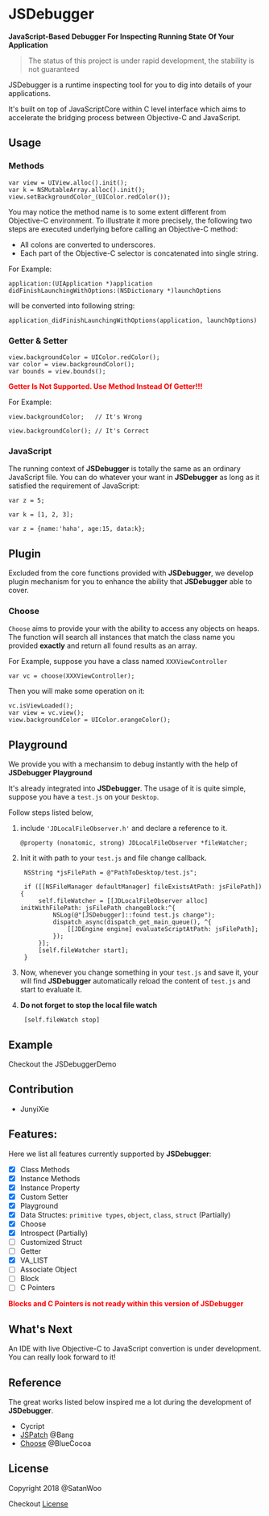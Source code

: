 # JSDebugger

**JavaScript-Based Debugger For Inspecting Running State Of Your Application**

> The status of this project is under rapid development, the stability is not guaranteed

JSDebugger is a runtime inspecting tool for you to dig into details of your applications.

It's built on top of JavaScriptCore within C level interface which aims to accelerate the bridging process between Objective-C and JavaScript.

## Usage

### Methods

	var view = UIView.alloc().init();
	var k = NSMutableArray.alloc().init();
	view.setBackgroundColor_(UIColor.redColor());
	
You may notice the method name is to some extent different from Objective-C environment. To illustrate it more precisely, the following two steps are executed underlying before calling an Objective-C method:

- All colons are converted to underscores.
- Each part of the Objective-C selector is concatenated into single string.

For Example:

	application:(UIApplication *)application didFinishLaunchingWithOptions:(NSDictionary *)launchOptions
	
will be converted into following string:

	application_didFinishLaunchingWithOptions(application, launchOptions)


### Getter & Setter

	view.backgroundColor = UIColor.redColor();
	var color = view.backgroundColor();
	var bounds = view.bounds();

<b style="color:red">Getter Is Not Supported. Use Method Instead Of Getter!!!</b>   

For Example:

	view.backgroundColor;   // It's Wrong
	
	view.backgroundColor(); // It's Correct
	
### JavaScript

The running context of **JSDebugger** is totally the same as an ordinary JavaScript file. You can do whatever your want in **JSDebugger** as long as it satisfied the requirement of JavaScript:

	var z = 5;
	
	var k = [1, 2, 3];
	
	var z = {name:'haha', age:15, data:k};
	

## Plugin

Excluded from the core functions provided with **JSDebugger**, we develop plugin mechanism for you to enhance the ability that **JSDebugger** able to cover.

### Choose

`Choose` aims to provide your with the ability to access any objects on heaps. The function will search all instances that match the class name you provided **exactly** and return all found results as an array.

For Example, suppose you have a class named `XXXViewController`

	var vc = choose(XXXViewController);
	
Then you will make some operation on it:

	vc.isViewLoaded();
	var view = vc.view();
	view.backgroundColor = UIColor.orangeColor();

## Playground

We provide you with a mechansim to debug instantly with the help of **JSDebugger Playground**

It's already integrated into **JSDebugger**. The usage of it is quite simple, suppose you have a `test.js` on your `Desktop`. 

Follow steps listed below, 

1. include `'JDLocalFileObserver.h'` and declare a reference to it.

	`@property (nonatomic, strong) JDLocalFileObserver *fileWatcher;`
	
2. Init it with path to your `test.js` and file change callback.

		NSString *jsFilePath = @"PathToDesktop/test.js";
	    
	    if ([[NSFileManager defaultManager] fileExistsAtPath: jsFilePath]) {
	        self.fileWatcher = [[JDLocalFileObserver alloc] initWithFilePath: jsFilePath changeBlock:^{
	            NSLog(@"[JSDebugger]::found test.js change");
	            dispatch_async(dispatch_get_main_queue(), ^{
	                [[JDEngine engine] evaluateScriptAtPath: jsFilePath];
	            });
	        }];
	        [self.fileWatcher start];
	    }

3. Now, whenever you change something in your `test.js` and save it, your will find **JSDebugger** automatically reload the content of `test.js` and start to evaluate it.

4. **Do not forget to stop the local file watch**

		[self.fileWatch stop]

## Example

Checkout the JSDebuggerDemo

## Contribution

- JunyiXie

## Features:

Here we list all features currently supported by **JSDebugger**:
- [x] Class Methods  
- [x] Instance Methods  
- [x] Instance Property 
- [x] Custom Setter
- [x] Playground
- [x] Data Structes: `primitive types`, `object`, `class`, `struct` (Partially)
- [x] Choose  
- [x] Introspect (Partially)
- [ ] Customized Struct
- [ ] Getter 
- [x] VA_LIST
- [ ] Associate Object
- [ ] Block
- [ ] C Pointers

**<span style="color:red">Blocks and C Pointers is not ready within this version of JSDebugger</span>**

## What's Next

An IDE with live Objective-C to JavaScript convertion is under development.   
You can really look forward to it!


## Reference

The great works listed below inspired me a lot during the development of **JSDebugger**.

- Cycript 
- [JSPatch](https://github.com/bang590/JSPatch) @Bang
- [Choose](https://github.com/BlueCocoa/choose) @BlueCocoa

## License

Copyright 2018 @SatanWoo

Checkout [License](https://github.com/SatanWoo/JSDebugger/blob/master/LICENSE)
